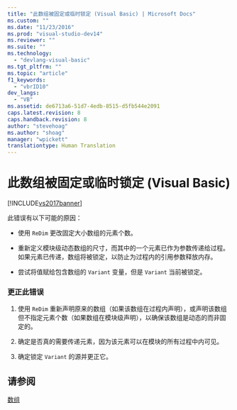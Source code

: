 ```yaml
---
title: "此数组被固定或临时锁定 (Visual Basic) | Microsoft Docs"
ms.custom: ""
ms.date: "11/23/2016"
ms.prod: "visual-studio-dev14"
ms.reviewer: ""
ms.suite: ""
ms.technology: 
  - "devlang-visual-basic"
ms.tgt_pltfrm: ""
ms.topic: "article"
f1_keywords: 
  - "vbrID10"
dev_langs: 
  - "VB"
ms.assetid: de6713a6-51d7-4edb-8515-d5fb544e2091
caps.latest.revision: 8
caps.handback.revision: 8
author: "stevehoag"
ms.author: "shoag"
manager: "wpickett"
translationtype: Human Translation
---
```

# 此数组被固定或临时锁定 (Visual Basic)
[!INCLUDE[vs2017banner](../../../csharp/includes/vs2017banner.md)]

此错误有以下可能的原因：  
  
-   使用 `ReDim` 更改固定大小数组的元素个数。  
  
-   重新定义模块级动态数组的尺寸，而其中的一个元素已作为参数传递给过程。  如果元素已传递，数组将被锁定，以防止为过程内的引用参数释放内存。  
  
-   尝试将值赋给包含数组的 `Variant` 变量，但是 `Variant` 当前被锁定。  
  
### 更正此错误  
  
1.  使用 `ReDim` 重新声明原来的数组（如果该数组在过程内声明），或声明该数组但不指定元素个数（如果数组在模块级声明），以确保该数组是动态的而非固定的。  
  
2.  确定是否真的需要传递元素，因为该元素可以在模块的所有过程中内可见。  
  
3.  确定锁定 `Variant` 的源并更正它。  
  
## 请参阅  
 [数组](../../../visual-basic/programming-guide/language-features/arrays/index.md)